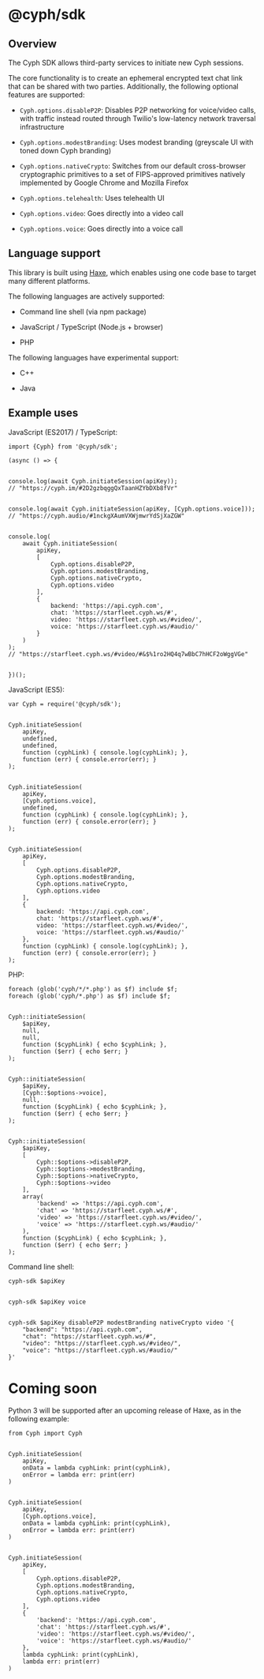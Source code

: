 # @cyph/sdk

## Overview

The Cyph SDK allows third-party services to initiate new Cyph sessions.

The core functionality is to create an ephemeral encrypted text chat link that can be
shared with two parties. Additionally, the following optional features are supported:

* `Cyph.options.disableP2P`: Disables P2P networking for voice/video calls, with traffic instead
routed through Twilio's low-latency network traversal infrastructure

* `Cyph.options.modestBranding`: Uses modest branding (greyscale UI with toned down Cyph branding)

* `Cyph.options.nativeCrypto`: Switches from our default cross-browser cryptographic primitives to a
set of FIPS-approved primitives natively implemented by Google Chrome and Mozilla Firefox

* `Cyph.options.telehealth`: Uses telehealth UI

* `Cyph.options.video`: Goes directly into a video call

* `Cyph.options.voice`: Goes directly into a voice call

## Language support

This library is built using [Haxe](https://en.wikipedia.org/wiki/Haxe),
which enables using one code base to target many different platforms.

The following languages are actively supported:

* Command line shell (via npm package)

* JavaScript / TypeScript (Node.js + browser)

* PHP

The following languages have experimental support:

* C++

* Java

## Example uses

JavaScript (ES2017) / TypeScript:

	import {Cyph} from '@cyph/sdk';

	(async () => {


	console.log(await Cyph.initiateSession(apiKey));
	// "https://cyph.im/#2D2gzbqggQxTaanHZYbDXb8fVr"


	console.log(await Cyph.initiateSession(apiKey, [Cyph.options.voice]));
	// "https://cyph.audio/#1nckgXAumVXWjmwrYdSjXaZGW"


	console.log(
		await Cyph.initiateSession(
			apiKey,
			[
				Cyph.options.disableP2P,
				Cyph.options.modestBranding,
				Cyph.options.nativeCrypto,
				Cyph.options.video
			],
			{
				backend: 'https://api.cyph.com',
				chat: 'https://starfleet.cyph.ws/#',
				video: 'https://starfleet.cyph.ws/#video/',
				voice: 'https://starfleet.cyph.ws/#audio/'
			}
		)
	);
	// "https://starfleet.cyph.ws/#video/#&$%1ro2HQ4q7wBbC7hHCF2oWggVGe"


	})();

JavaScript (ES5):

	var Cyph = require('@cyph/sdk');


	Cyph.initiateSession(
		apiKey,
		undefined,
		undefined,
		function (cyphLink) { console.log(cyphLink); },
		function (err) { console.error(err); }
	);


	Cyph.initiateSession(
		apiKey,
		[Cyph.options.voice],
		undefined,
		function (cyphLink) { console.log(cyphLink); },
		function (err) { console.error(err); }
	);


	Cyph.initiateSession(
		apiKey,
		[
			Cyph.options.disableP2P,
			Cyph.options.modestBranding,
			Cyph.options.nativeCrypto,
			Cyph.options.video
		],
		{
			backend: 'https://api.cyph.com',
			chat: 'https://starfleet.cyph.ws/#',
			video: 'https://starfleet.cyph.ws/#video/',
			voice: 'https://starfleet.cyph.ws/#audio/'
		},
		function (cyphLink) { console.log(cyphLink); },
		function (err) { console.error(err); }
	);

PHP:

	foreach (glob('cyph/*/*.php') as $f) include $f;
	foreach (glob('cyph/*.php') as $f) include $f;


	Cyph::initiateSession(
		$apiKey,
		null,
		null,
		function ($cyphLink) { echo $cyphLink; },
		function ($err) { echo $err; }
	);


	Cyph::initiateSession(
		$apiKey,
		[Cyph::$options->voice],
		null,
		function ($cyphLink) { echo $cyphLink; },
		function ($err) { echo $err; }
	);


	Cyph::initiateSession(
		$apiKey,
		[
			Cyph::$options->disableP2P,
			Cyph::$options->modestBranding,
			Cyph::$options->nativeCrypto,
			Cyph::$options->video
		],
		array(
			'backend' => 'https://api.cyph.com',
			'chat' => 'https://starfleet.cyph.ws/#',
			'video' => 'https://starfleet.cyph.ws/#video/',
			'voice' => 'https://starfleet.cyph.ws/#audio/'
		),
		function ($cyphLink) { echo $cyphLink; },
		function ($err) { echo $err; }
	);

Command line shell:

	cyph-sdk $apiKey


	cyph-sdk $apiKey voice


	cyph-sdk $apiKey disableP2P modestBranding nativeCrypto video '{
		"backend": "https://api.cyph.com",
		"chat": "https://starfleet.cyph.ws/#",
		"video": "https://starfleet.cyph.ws/#video/",
		"voice": "https://starfleet.cyph.ws/#audio/"
	}'

# Coming soon

Python 3 will be supported after an upcoming release of Haxe, as in the following example:

	from Cyph import Cyph


	Cyph.initiateSession(
		apiKey,
		onData = lambda cyphLink: print(cyphLink),
		onError = lambda err: print(err)
	)


	Cyph.initiateSession(
		apiKey,
		[Cyph.options.voice],
		onData = lambda cyphLink: print(cyphLink),
		onError = lambda err: print(err)
	)


	Cyph.initiateSession(
		apiKey,
		[
			Cyph.options.disableP2P,
			Cyph.options.modestBranding,
			Cyph.options.nativeCrypto,
			Cyph.options.video
		],
		{
			'backend': 'https://api.cyph.com',
			'chat': 'https://starfleet.cyph.ws/#',
			'video': 'https://starfleet.cyph.ws/#video/',
			'voice': 'https://starfleet.cyph.ws/#audio/'
		},
		lambda cyphLink: print(cyphLink),
		lambda err: print(err)
	)
